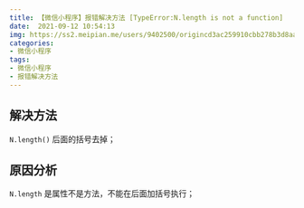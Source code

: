 ```yaml
---
title: 【微信小程序】报错解决方法 [TypeError:N.length is not a function]
date:  2021-09-12 10:54:13
img: https://ss2.meipian.me/users/9402500/origincd3ac259910cbb278b3d8aae6a1bbea4.jpg?imageView2/2/w/750/h/1400/q/80
categories: 
- 微信小程序
tags:
- 微信小程序
- 报错解决方法
---
```


## 解决方法

`N.length()` 后面的括号去掉；

## 原因分析

`N.length` 是属性不是方法，不能在后面加括号执行；

